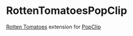 # RottenTomatoesPopClip
[Rotten Tomatoes](https://www.rottentomatoes.com) extension for [PopClip](https://pilotmoon.com/popclip/)
